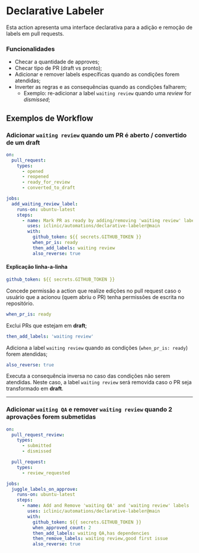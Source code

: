 # Declarative Labeler

Esta action apresenta uma interface declarativa para a adição e remoção de labels em pull requests.

### Funcionalidades

- Checar a quantidade de approves;
- Checar tipo de PR (draft vs pronto);
- Adicionar e remover labels específicas quando as condições forem atendidas;
- Inverter as regras e as consequências quando as condições falharem;
    - Exemplo: re-adicionar a label `waiting review` quando uma *review* for *dismissed*;

## Exemplos de Workflow

### Adicionar `waiting review` quando um PR é aberto / convertido de um draft 

```yml
on:
  pull_request:
    types:
      - opened
      - reopened
      - ready_for_review
      - converted_to_draft

jobs:
  add_waiting_review_label:
    runs-on: ubuntu-latest
    steps:
      - name: Mark PR as ready by adding/removing 'waiting review' label
        uses: iclinic/automations/declarative-labeler@main
        with:
          github_token: ${{ secrets.GITHUB_TOKEN }}
          when_pr_is: ready
          then_add_labels: waiting review
          also_reverse: true
```

#### Explicação linha-a-linha

```yml
github_token: ${{ secrets.GITHUB_TOKEN }}
```
Concede permissão a action que realize edições no pull request caso o usuário que a acionou (quem abriu o PR) tenha permissões de escrita no repositório.

```yml
when_pr_is: ready
```
Exclui PRs que estejam em **draft**;


```yml
then_add_labels: 'waiting review'
```
Adiciona a label `waiting review` quando as condições (`when_pr_is: ready`) forem atendidas;

```yml
also_reverse: true
```
Executa a consequência inversa no caso das condições não serem atendidas. Neste caso, a label `waiting review` será removida caso o PR seja transformado em **draft**.

---

### Adicionar `waiting QA` e remover `waiting review` quando 2 aprovações forem submetidas

```yml
on:
  pull_request_review:
    types:
      - submitted
      - dismissed

  pull_request:
    types:
      - review_requested

jobs:
  juggle_labels_on_approve:
    runs-on: ubuntu-latest
    steps:
      - name: Add and Remove 'waiting QA' and 'waiting review' labels
        uses: iclinic/automations/declarative-labeler@main
        with:
          github_token: ${{ secrets.GITHUB_TOKEN }}
          when_approved_count: 2
          then_add_labels: waiting QA,has dependencies
          then_remove_labels: waiting review,good first issue
          also_reverse: true
```
